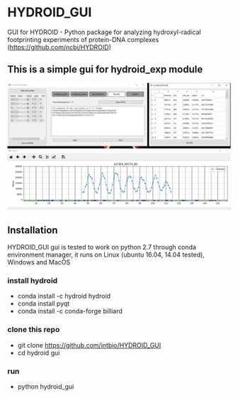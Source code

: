 # HYDROID_GUI
GUI for HYDROID - Python package for analyzing hydroxyl-radical footprinting experiments of protein-DNA complexes (https://github.com/ncbi/HYDROID)
## This is a simple gui for hydroid_exp module
![](data/screenshot.png)
## Installation
HYDROID_GUI gui is tested to work on python 2.7 through conda environment manager, it runs on Linux (ubuntu 16.04, 14.04 tested), Windows and MacOS
### install hydroid
- conda install -c hydroid hydroid
- conda install pyqt
- conda install -c conda-forge billiard
### clone this repo
- git clone https://github.com/intbio/HYDROID_GUI
- cd hydroid gui
### run 
- python hydroid_gui
